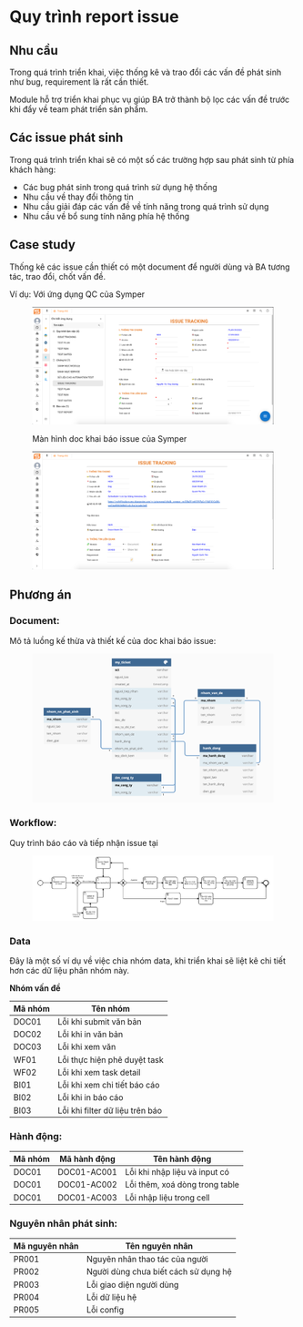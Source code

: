 # Quy trình report issue

## Nhu cầu

Trong quá trình triển khai, việc thống kê và trao đổi các vấn đề phát sinh như bug, requirement là rất cần thiết.

Module hỗ trợ triển khai phục vụ giúp BA trở thành bộ lọc các vấn đề trước khi đẩy về team phát triển sản phẩm.

## Các issue phát sinh

Trong quá trình triển khai sẽ có một số các trường hợp sau phát sinh từ phía khách hàng:

* Các bug phát sinh trong quá trình sử dụng hệ thống
* Nhu cầu về thay đổi thông tin
* Nhu cầu giải đáp các vấn đề về tính năng trong quá trình sử dụng
* Nhu cầu về bổ sung tính năng phía hệ thống

## Case study

Thống kê các issue cần thiết có một document để người dùng và BA tương tác, trao đổi, chốt vấn đề.

Ví dụ: Với ứng dụng QC của Symper

<figure><img src="../.gitbook/assets/image (32) (1) (1).png" alt=""><figcaption><p>Màn hình doc khai báo issue của Symper</p></figcaption></figure>

<figure><img src="../.gitbook/assets/image (30) (1) (1).png" alt=""><figcaption></figcaption></figure>

## Phương án

### Document:

Mô tả luồng kế thừa và thiết kế của doc khai báo issue:

<figure><img src="../.gitbook/assets/image (6) (2).png" alt=""><figcaption></figcaption></figure>

### Workflow:

Quy trình báo cáo và tiếp nhận issue tại

<figure><img src="../.gitbook/assets/image (37) (1).png" alt=""><figcaption></figcaption></figure>

### Data

Đây là một số ví dụ về việc chia nhóm data, khi triển khai sẽ liệt kê chi tiết hơn các dữ liệu phân nhóm này.

**Nhóm vấn đề**

| Mã nhóm | Tên nhóm                        |
| ------- | ------------------------------- |
| DOC01   | Lỗi khi submit văn bản          |
| DOC02   | Lỗi khi in văn bản              |
| DOC03   | Lỗi khi xem văn                 |
| WF01    | Lỗi thực hiện phê duyệt task    |
| WF02    | Lỗi khi xem task detail         |
| BI01    | Lỗi khi xem chi tiết báo cáo    |
| BI02    | Lỗi khi in báo cáo              |
| BI03    | Lỗi khi filter dữ liệu trên báo |

### Hành động:

| Mã nhóm | Mã hành động | Tên hành động                  |
| ------- | ------------ | ------------------------------ |
| DOC01   | DOC01-AC001  | Lỗi khi nhập liệu và input có  |
| DOC01   | DOC01-AC002  | Lỗi thêm, xoá dòng trong table |
| DOC01   | DOC01-AC003  | Lỗi nhập liệu trong cell       |

### Nguyên nhân phát sinh:

| Mã nguyên nhân | Tên nguyên nhân                      |
| -------------- | ------------------------------------ |
| PR001          | Nguyên nhân thao tác của người       |
| PR002          | Người dùng chưa biết cách sử dụng hệ |
| PR003          | Lỗi giao diện người dùng             |
| PR004          | Lỗi dữ liệu hệ                       |
| PR005          | Lỗi config                           |
